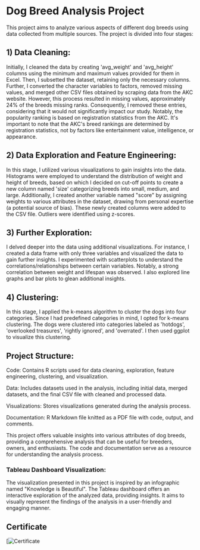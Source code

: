 # Dog Breed Analysis Project
This project aims to analyze various aspects of different dog breeds using data collected from multiple sources. The project is divided into four stages:

## 1) Data Cleaning: 
Initially, I cleaned the data by creating 'avg_weight' and 'avg_height' columns using the minimum and maximum values provided for them in Excel. Then, I subsetted the dataset, retaining only the necessary columns. Further, I converted the character variables to factors, removed missing values, and merged other CSV files obtained by scraping data from the AKC website. However, this process resulted in missing values, approximately 24% of the breeds missing ranks. Consequently, I removed these entries, considering that it would not significantly impact our study. Notably, the popularity ranking is based on registration statistics from the AKC. It's important to note that the AKC's breed rankings are determined by registration statistics, not by factors like entertainment value, intelligence, or appearance.

## 2) Data Exploration and Feature Engineering: 
In this stage, I utilized various visualizations to gain insights into the data. Histograms were employed to understand the distribution of weight and height of breeds, based on which I decided on cut-off points to create a new column named 'size' categorizing breeds into small, medium, and large. Additionally, I created another variable named "score" by assigning weights to various attributes in the dataset, drawing from personal expertise (a potential source of bias). These newly created columns were added to the CSV file. Outliers were identified using z-scores.

## 3) Further Exploration: 
I delved deeper into the data using additional visualizations. For instance, I created a data frame with only three variables and visualized the data to gain further insights. I experimented with scatterplots to understand the correlations/relationships between certain variables. Notably, a strong correlation between weight and lifespan was observed. I also explored line graphs and bar plots to glean additional insights.

## 4) Clustering: 
In this stage, I applied the k-means algorithm to cluster the dogs into four categories. Since I had predefined categories in mind, I opted for k-means clustering. The dogs were clustered into categories labeled as 'hotdogs', 'overlooked treasures', 'rightly ignored', and 'overrated'. I then used ggplot to visualize this clustering.

## Project Structure:
Code: Contains R scripts used for data cleaning, exploration, feature engineering, clustering, and visualization.

Data: Includes datasets used in the analysis, including initial data, merged datasets, and the final CSV file with cleaned and processed data.

Visualizations: Stores visualizations generated during the analysis process.

Documentation: R Markdown file knitted as a PDF file with code, output, and comments.

This project offers valuable insights into various attributes of dog breeds, providing a comprehensive analysis that can be useful for breeders, owners, and enthusiasts. The code and documentation serve as a resource for understanding the analysis process.

### Tableau Dashboard Visualization:
The visualization presented in this project is inspired by an infographic named "Knowledge is Beautiful". The Tableau dashboard offers an interactive exploration of the analyzed data, providing insights. It aims to visually represent the findings of the analysis in a user-friendly and engaging manner.

## Certificate

[![Certificate](https://drive.google.com/file/d/1I90IIUkaPLaKDNhDyHb_MIHga1AwG_u5/view?usp=drive_link])

